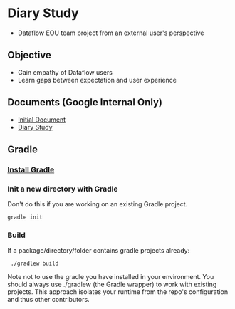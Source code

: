 # Diary Study
* Dataflow EOU team project from an external user's perspective

## Objective
* Gain empathy of Dataflow users
* Learn gaps between expectation and user experience

## Documents (Google Internal Only)
* [Initial Document](https://docs.google.com/document/d/1yC9JE5OAY65BgLv-z6lOAN1tc2gB9Y4v2QgU-X4zyA4/edit?usp=sharing)
* [Diary Study](https://docs.google.com/document/d/1yC9JE5OAY65BgLv-z6lOAN1tc2gB9Y4v2QgU-X4zyA4/edit?usp=sharing)

## Gradle
### [Install Gradle](https://gradle.org/install/)
### Init a new directory with Gradle
Don't do this if you are working on an existing Gradle project.

```
gradle init

```

### Build
If a package/directory/folder contains gradle projects already:

```
 ./gradlew build
```

Note not to use the gradle you have installed in your environment.
You should always use ./gradlew (the Gradle wrapper) to work with existing projects.
This approach isolates your runtime from the repo's configuration and thus other contributors.
